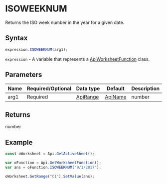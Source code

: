 # ISOWEEKNUM

Returns the ISO week number in the year for a given date.

## Syntax

```javascript
expression.ISOWEEKNUM(arg1);
```

`expression` - A variable that represents a [ApiWorksheetFunction](../ApiWorksheetFunction.md) class.

## Parameters

| **Name** | **Required/Optional** | **Data type** | **Default** | **Description** |
| ------------- | ------------- | ------------- | ------------- | ------------- |
| arg1 | Required | [ApiRange](../../ApiRange/ApiRange.md) | [ApiName](../../ApiName/ApiName.md) | number |  | The date-time code used for date and time calculation. |

## Returns

number

## Example



```javascript
const oWorksheet = Api.GetActiveSheet();

var oFunction = Api.GetWorksheetFunction();
var ans = oFunction.ISOWEEKNUM("9/1/2017"); 

oWorksheet.GetRange("C1").SetValue(ans);

```
